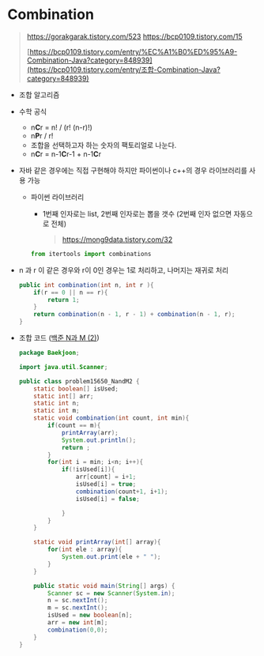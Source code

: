 # Combination
> https://gorakgarak.tistory.com/523
> https://bcp0109.tistory.com/15
>
> [https://bcp0109.tistory.com/entry/%EC%A1%B0%ED%95%A9-Combination-Java?category=848939](https://bcp0109.tistory.com/entry/조합-Combination-Java?category=848939)


- 조합 알고리즘

- 수학 공식
    - n**C**r = n! / (r! (n-r)!)
    - n**P**r / r!
    - 조합을 선택하고자 하는 숫자의 팩토리얼로 나눈다.
    - n**C**r = n-1**C**r-1 + n-1**C**r

- 자바 같은 경우에는 직접 구현해야 하지만 파이썬이나 c++의 경우 라이브러리를 사용 가능
  
  
  - 파이썬 라이브러리
    
    
    - 1번째 인자로는 list, 2번째 인자로는 뽑을 갯수 (2번째 인자 없으면 자동으로 전체)
    
      > https://mong9data.tistory.com/32
    
    ```python
    from itertools import combinations
    ```
    
    
  
- n 과 r 이 같은 경우와 r이 0인 경우는 1로 처리하고, 나머지는 재귀로 처리
    ```java
    public int combination(int n, int r ){
        if(r == 0 || n == r){
            return 1;
        }
        return combination(n - 1, r - 1) + combination(n - 1, r);
    }
    ```

- 조합 코드 ([백준 N과 M (2)](https://www.acmicpc.net/problem/15650))

  ```java
  package Baekjoon;
  
  import java.util.Scanner;
  
  public class problem15650_NandM2 {
      static boolean[] isUsed;
      static int[] arr;
      static int n;
      static int m;
      static void combination(int count, int min){
          if(count == m){
              printArray(arr);
              System.out.println();
              return ;
          }
          for(int i = min; i<n; i++){
              if(!isUsed[i]){
                  arr[count] = i+1;
                  isUsed[i] = true;
                  combination(count+1, i+1);
                  isUsed[i] = false;
  
              }
          }
      }
  
      static void printArray(int[] array){
          for(int ele : array){
              System.out.print(ele + " ");
          }
      }
  
      public static void main(String[] args) {
          Scanner sc = new Scanner(System.in);
          n = sc.nextInt();
          m = sc.nextInt();
          isUsed = new boolean[n];
          arr = new int[m];
          combination(0,0);
      }
  }
  ```

  

  